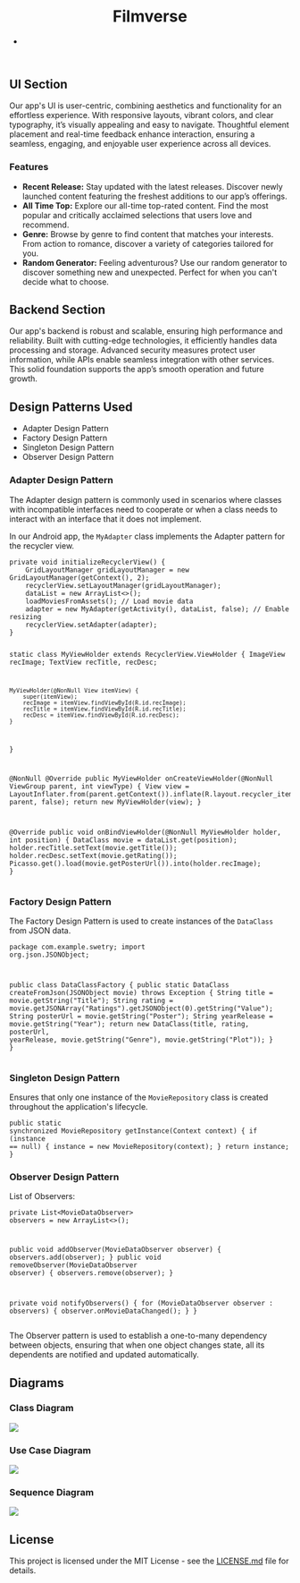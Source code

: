 <!DOCTYPE html>
<html lang="en">
<head>
    <meta charset="UTF-8">
    <meta name="viewport" content="width=device-width, initial-scale=1.0">
    
</head>
<body>
    <header>
        <div class="container">
            <div id="branding">
                <h1>Filmverse</h1>
            </div>
            <nav>
                <ul>
                    <li></li>
                </ul>
            </nav>
        </div>
    </header>
    <div class="container content">
        <section>
            <h2>UI Section</h2>
            <p>Our app's UI is user-centric, combining aesthetics and functionality for an effortless experience. With responsive layouts, vibrant colors, and clear typography, it’s visually appealing and easy to navigate. Thoughtful element placement and real-time feedback enhance interaction, ensuring a seamless, engaging, and enjoyable user experience across all devices.</p>
            <h3>Features</h3>
            <ul>
                <li><strong>Recent Release:</strong> Stay updated with the latest releases. Discover newly launched content featuring the freshest additions to our app’s offerings.</li>
                <li><strong>All Time Top:</strong> Explore our all-time top-rated content. Find the most popular and critically acclaimed selections that users love and recommend.</li>
                <li><strong>Genre:</strong> Browse by genre to find content that matches your interests. From action to romance, discover a variety of categories tailored for you.</li>
                <li><strong>Random Generator:</strong> Feeling adventurous? Use our random generator to discover something new and unexpected. Perfect for when you can't decide what to choose.</li>
            </ul>
        </section>
        <section>
            <h2>Backend Section</h2>
            <p>Our app's backend is robust and scalable, ensuring high performance and reliability. Built with cutting-edge technologies, it efficiently handles data processing and storage. Advanced security measures protect user information, while APIs enable seamless integration with other services. This solid foundation supports the app’s smooth operation and future growth.</p>
        </section>
        <section>
            <h2>Design Patterns Used</h2>
            <ul>
                <li>Adapter Design Pattern</li>
                <li>Factory Design Pattern</li>
                <li>Singleton Design Pattern</li>
                <li>Observer Design Pattern</li>
            </ul>
            <h3>Adapter Design Pattern</h3>
            <p>The Adapter design pattern is commonly used in scenarios where classes with incompatible interfaces need to cooperate or when a class needs to interact with an interface that it does not implement.</p>
            <p>In our Android app, the <code>MyAdapter</code> class implements the Adapter pattern for the recycler view.</p>
            <pre><code>private void initializeRecyclerView() {
    GridLayoutManager gridLayoutManager = new GridLayoutManager(getContext(), 2);
    recyclerView.setLayoutManager(gridLayoutManager);
    dataList = new ArrayList<>();
    loadMoviesFromAssets(); // Load movie data
    adapter = new MyAdapter(getActivity(), dataList, false); // Enable resizing
    recyclerView.setAdapter(adapter);
}

static class MyViewHolder extends RecyclerView.ViewHolder {
    ImageView recImage;
    TextView recTitle, recDesc;

    MyViewHolder(@NonNull View itemView) {
        super(itemView);
        recImage = itemView.findViewById(R.id.recImage);
        recTitle = itemView.findViewById(R.id.recTitle);
        recDesc = itemView.findViewById(R.id.recDesc);
    }
}

@NonNull
@Override
public MyViewHolder onCreateViewHolder(@NonNull ViewGroup parent, int viewType) {
    View view = LayoutInflater.from(parent.getContext()).inflate(R.layout.recycler_item, parent, false);
    return new MyViewHolder(view);
}

@Override
public void onBindViewHolder(@NonNull MyViewHolder holder, int position) {
    DataClass movie = dataList.get(position);
    holder.recTitle.setText(movie.getTitle());
    holder.recDesc.setText(movie.getRating());
    Picasso.get().load(movie.getPosterUrl()).into(holder.recImage);
}</code></pre>
            <h3>Factory Design Pattern</h3>
            <p>The Factory Design Pattern is used to create instances of the <code>DataClass</code> from JSON data.</p>
            <pre><code>package com.example.swetry;
import org.json.JSONObject;

public class DataClassFactory {
    public static DataClass createFromJson(JSONObject movie) throws Exception {
        String title = movie.getString("Title");
        String rating = movie.getJSONArray("Ratings").getJSONObject(0).getString("Value");
        String posterUrl = movie.getString("Poster");
        String yearRelease = movie.getString("Year");
        return new DataClass(title, rating, posterUrl, yearRelease, movie.getString("Genre"), movie.getString("Plot"));
    }
}</code></pre>
            <h3>Singleton Design Pattern</h3>
            <p>Ensures that only one instance of the <code>MovieRepository</code> class is created throughout the application's lifecycle.</p>
            <pre><code>public static synchronized MovieRepository getInstance(Context context) {
    if (instance == null) {
        instance = new MovieRepository(context);
    }
    return instance;
}</code></pre>
            <h3>Observer Design Pattern</h3>
            <p>List of Observers:</p>
            <pre><code>private List&lt;MovieDataObserver&gt; observers = new ArrayList&lt;&gt;();

public void addObserver(MovieDataObserver observer) { observers.add(observer); }
public void removeObserver(MovieDataObserver observer) { observers.remove(observer); }

private void notifyObservers() {
    for (MovieDataObserver observer : observers) {
        observer.onMovieDataChanged();
    }
}</code></pre>
            <p>The Observer pattern is used to establish a one-to-many dependency between objects, ensuring that when one object changes state, all its dependents are notified and updated automatically.</p>
        </section>
        <section class="diagrams">
            <h2>Diagrams</h2>
            <h3>Class Diagram</h3>
            <img src="![class diagram](https://github.com/Efty34/SWE_Project/assets/132547691/0a0bdda1-24d2-418b-8c06-b4ff0eac036e)">
            <h3>Use Case Diagram</h3>
            <img src="![use case](https://github.com/Efty34/SWE_Project/assets/132547691/c1b35724-74b9-447f-971a-5b551ddb943f)">
            <h3>Sequence Diagram</h3>
            <img src="![sequnce diagram](https://github.com/Efty34/SWE_Project/assets/132547691/67699861-89bb-40e4-8df0-50c439ab111c)">
        </section>
        <section>
            <h2>License</h2>
            <p>This project is licensed under the MIT License - see the <a href="LICENSE.md">LICENSE.md</a> file for details.</p>
        </section>
    </div>
</body>
</html>
